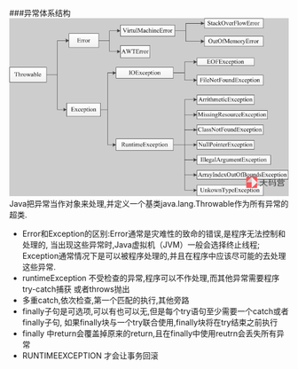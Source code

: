 ###异常体系结构
![](../resources/exception.jpg)
Java把异常当作对象来处理,并定义一个基类java.lang.Throwable作为所有异常的超类.
* Error和Exception的区别:Error通常是灾难性的致命的错误,是程序无法控制和处理的,
当出现这些异常时,Java虚拟机（JVM）一般会选择终止线程;
Exception通常情况下是可以被程序处理的,并且在程序中应该尽可能的去处理这些异常.
* runtimeException 不受检查的异常,程序可以不作处理,而其他异常需要程序try-catch捕获
或者throws抛出
* 多重catch,依次检查,第一个匹配的执行,其他旁路
* finally子句是可选项,可以有也可以无,但是每个try语句至少需要一个catch或者finally子句,
如果finally块与一个try联合使用,finally块将在try结束之前执行
* finally 中return会覆盖掉原来的return,且在finally中使用reutrn会丢失所有异常
* RUNTIMEEXCEPTION 才会让事务回滚